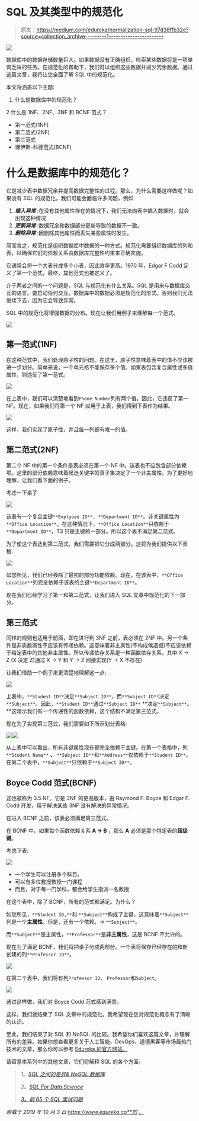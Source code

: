 # SQL 及其类型中的规范化

> 原文：<https://medium.com/edureka/normalization-sql-97d38ffb32e?source=collection_archive---------1----------------------->

![](img/7c82f911a6a2ae54ec7b0cd6624c4aab.png)

数据库中的数据存储数量巨大。如果数据没有正确组织，检索某些数据将是一项单调乏味的任务。在规范化的帮助下，我们可以组织这些数据并减少冗余数据。通过这篇文章，我将让您全面了解 SQL 中的规范化。

本文将涵盖以下主题:

1.  什么是数据库中的规范化？

2.什么是 1NF、2NF、3NF 和 BCNF 范式？

*   第一范式(1NF)
*   第二范式(2NF)
*   第三范式
*   博伊斯-科德范式(BCNF)

# 什么是数据库中的规范化？

它是减少表中数据冗余并提高数据完整性的过程。那么，为什么需要这样做呢？如果没有 SQL 的规范化，我们可能会面临许多问题，例如

1.  ***插入异常*** :在没有其他属性存在的情况下，我们无法向表中插入数据时，就会出现这种情况
2.  ***更新异常*** :数据冗余和数据部分更新导致的数据不一致。
3.  ***删除异常*** :因删除其他属性而丢失某些属性时发生。

简而言之，规范化是组织数据库中数据的一种方式。规范化需要组织数据库的列和表，以确保它们的依赖关系由数据库完整性约束来正确实施。

它通常会将一个大表分成多个小表，因此效率更高。1970 年，Edgar F Codd 定义了第一个范式，最终，其他范式也被定义了。

介于两者之间的一个问题是，SQL 与规范化有什么关系。SQL 是用来与数据库交互的语言。要启动任何交互，数据库中的数据必须是规范化的形式。否则我们无法继续下去，因为它会导致异常。

SQL 中的规范化将增强数据的分布。现在让我们用例子来理解每一个范式。

![](img/de9b2a5b05ffaa65f8babf728c76bb34.png)

## 第一范式(1NF)

在这种范式中，我们处理原子性的问题。在这里，原子性意味着表中的值不应该被进一步划分。简单来说，一个单元格不能保存多个值。如果表包含复合属性或多值属性，则违反了第一范式。

![](img/395fe3a0eac35c2e4e53cbf0eeab1595.png)

在上表中，我们可以清楚地看到`Phone Number`列有两个值。因此，它违反了第一 NF。现在，如果我们将第一个 NF 应用于上表，我们得到下表作为结果。

![](img/2bd1b4f06c66763a54d1fdcfb2aecc34.png)

这样，我们实现了原子性，并且每一列都有唯一的值。

## 第二范式(2NF)

第二个 NF 中的第一个条件是表必须在第一个 NF 中。该表也不应包含部分依赖项。这里的部分依赖意味着候选关键字的真子集决定了一个非主属性。为了更好地理解，让我们看下面的例子。

考虑一下桌子

![](img/64637403937e7ceb862ad75fb5a8eae6.png)

该表有一个复合主键`**Emplyoee ID**, **Department ID**`。非关键属性为`**Office Location**`。在这种情况下，`**Office Location**`只依赖于`**Department ID**`，T3 只是主键的一部分。所以这个表不满足第二范式。

为了使这个表达到第二范式，我们需要把它分成两部分。这将为我们提供以下表格:

![](img/cb57ac377c807c1a6452acca4af61d5e.png)

如您所见，我们已经移除了最初的部分功能依赖。现在，在该表中，`**Office Location**`列完全依赖于该表的主键`**Department ID**`。

现在我们已经学习了第一和第二范式，让我们进入 SQL 文章中规范化的下一部分。

## 第三范式

同样的规则也适用于前面，即在进行到 3NF 之前，表必须在 2NF 中。另一个条件是非质数属性不应该有传递依赖。这意味着非主属性(不构成候选键)不应该依赖于给定表中的其他非主属性。所以传递依存关系是一种函数依存关系，其中 X → Z (X 决定 Z)通过 X → Y 和 Y → Z 间接实现(Y → X 不存在)

让我们借助一个例子来更清楚地理解这一点:

![](img/c9d92e2eebc995799243779ed2eeacac.png)

上表中，`**Student ID**`决定`**Subject ID**`，而`**Subject ID**`决定`**Subject**`。因此，`**Student ID**`通过`**Subject ID**` **决定`**Subject**`。**这暗示我们有一个传递性的函数依赖，这个结构不满足第三范式。

现在为了实现第三范式，我们需要如下所示划分表格:

![](img/4328581b68a076219f32443a88ad9011.png)![](img/d9afda5851af727b7b1c44e7ff202acf.png)

从上表中可以看出，所有非键属性现在都完全依赖于主键。在第一个表格中，列`**Student Name**` **、** `**Subject ID**`和`**Address**`仅依赖于`**Student ID**`。在第二个表中，`**Subject**`只依赖于`**Subject ID**`。

## Boyce Codd 范式(BCNF)

这也被称为 3.5 NF。它是 3NF 的更高版本，由 Raymond F. Boyce 和 Edgar F. Codd 开发，用于解决某些 3NF 没有解决的异常情况。

在进入 BCNF 之前，该表必须满足第三范式。

在 BCNF 中，如果每个函数依赖关系 **A → B** ，那么 **A** 必须是那个特定表的**超级键**。

考虑下表:

![](img/7fa38a4942c3f041f19a049ee42429bf.png)

*   一个学生可以注册多个科目。
*   可以有多位教授教授一门课程
*   而且，对于每一门学科，都会给学生指派一名教授

在这个表中，除了 BCNF，所有的范式都满足。为什么？

如您所见，`**Student ID,**`和 `**Subject**`构成了主键，这意味着`**Subject**`列是一个**主属性**。但是，还有一个依赖，→ `**Subject**`。

而`**Subject**`是主属性，`**Professor**`是**非主属性**，这是 BCNF 不允许的。

现在为了满足 BCNF，我们将把桌子分成两部分。一个表将保存已经存在的和新创建的列`**Professor ID**`。

![](img/5491448c253c5be7d881e19e14889ed5.png)

在第二个表中，我们将有列`Professor ID`、 `Professor`和`Subject`。

![](img/c0434f257da7fc2ca1b3008d7dc582a9.png)

通过这样做，我们对 Boyce Codd 范式感到满意。

这样，我们就结束了 SQL 文章中的规范化。我希望现在您对规范化概念有了清晰的认识。

至此，我们结束了对 SQL 和 NoSQL 的比较。我希望你们喜欢这篇文章，并理解所有的差异。如果你想查看更多关于人工智能、DevOps、道德黑客等市场最热门技术的文章，那么你可以参考 [Edureka 的官方网站。](https://www.edureka.co/blog/?utm_source=medium&utm_medium=content-link&utm_campaign=normalization-in-sql)

请留意本系列中的其他文章，它们将解释 SQL 的各个方面。

> *1。*[*SQL 之间的差异& NoSQL 数据库*](/edureka/sql-vs-nosql-db-5d9b69ace6ac)
> 
> *2。*[*SQL For Data Science*](/edureka/sql-for-data-science-a8fe10fe2ef9)
> 
> [*3。前 65 个 SQL 面试问题*](/edureka/sql-interview-questions-162f97f37ac2)

*原载于 2019 年 10 月 3 日 https://www.edureka.co**的* [*。*](https://www.edureka.co/blog/normalization-in-sql/)